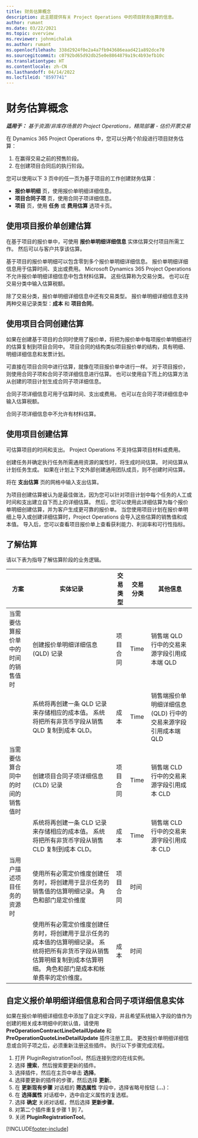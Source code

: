 ```yaml
---
title: 财务估算概念
description: 此主题提供有关 Project Operations 中的项目财务估算的信息。
author: rumant
ms.date: 03/22/2021
ms.topic: overview
ms.reviewer: johnmichalak
ms.author: rumant
ms.openlocfilehash: 338d2924f0e2a4a7fb943686eaad421a892dce70
ms.sourcegitcommit: c0792bd65d92db25e0e8864879a19c4b93efb10c
ms.translationtype: HT
ms.contentlocale: zh-CN
ms.lasthandoff: 04/14/2022
ms.locfileid: "8597741"
---
```

# <a name="financial-estimation-concepts"></a>财务估算概念

_**适用于：** 基于资源/非库存场景的 Project Operations，精简部署 - 估价开票交易_

在 Dynamics 365 Project Operations 中，您可以分两个阶段进行项目财务估算： 
1. 在赢得交易之前的预售阶段。 
2. 在创建项目合同后的执行阶段。 

您可以使用以下 3 页中的任一页为基于项目的工作创建财务估算：
- **报价单明细** 页，使用报价单明细详细信息。  
- **项目合同子项** 页，使用合同子项详细信息。 
- **项目** 页，使用 **任务** 或 **费用估算** 选项卡页。

## <a name="use-a-project-quote-to-create-an-estimate"></a>使用项目报价单创建估算
在基于项目的报价单中，可使用 **报价单明细详细信息** 实体估算交付项目所需工作。 然后可以与客户共享该估算。

基于项目的报价单明细可以包含零到多个报价单明细详细信息。 报价单明细详细信息用于估算时间、支出或费用。 Microsoft Dynamics 365 Project Operations 不允许报价单明细详细信息中包含材料估算。 这些估算称为交易分类。 也可以在交易分类中输入估算税额。

除了交易分类，报价单明细详细信息中还有交易类型。 报价单明细详细信息支持两种交易记录类型：**成本** 和 **项目合同**。

## <a name="use-a-project-contract-to-create-an-estimate"></a>使用项目合同创建估算

如果在创建基于项目的合同时使用了报价单，将把为报价单中每项报价单明细进行的估算复制到项目合同中。 项目合同的结构类似项目报价单的结构，具有明细、明细详细信息和发票计划。

可直接在项目合同中进行估算，就像在项目报价单中进行一样。 对于项目报价，则使用合同子项和合同子项详细信息进行估算。 也可以使用自下而上的估算方法从创建的项目计划生成合同子项详细信息。

合同子项详细信息可用于估算时间、支出或费用。 也可以在合同子项详细信息中输入估算税额。

合同子项详细信息中不允许有材料估算。

## <a name="use-a-project-to-create-an-estimate"></a>使用项目创建估算 

可估算项目的时间和支出。 Project Operations 不支持估算项目材料或费用。

创建任务并确定执行任务所需通用资源的属性时，将生成时间估算。 时间估算从计划任务生成。 如果在计划上下文外部创建通用团队成员，则不创建时间估算。

将在 **支出估算** 页的网格中输入支出估算。

为项目创建估算被认为是最佳做法，因为您可以针对项目计划中每个任务的人工或时间和支出建立自下而上的详细估算。 然后，您可以使用此详细估算为每个报价单明细创建估算，并为客户生成更可靠的报价单。 当您使用项目计划在报价单明细上导入或创建详细估算时，Project Operations 会导入这些估算的销售值和成本值。 导入后，您可以查看项目报价单上查看获利能力、利润率和可行性指标。

## <a name="understanding-estimates"></a>了解估算

请以下表为指导了解估算阶段的业务逻辑。

| 方案                                                                                                                                                                                                                                                                                                                                          | 实体记录                                                                                                                                                                                                       | 交易类型 | 交易分类 | 其他信息                                                            |
|---------------------------------------------------------------------------------------------------------------------------------------------------------------------------------------------------------------------------------------------------------------------------------------------------------------------------------------------------|---------------------------------------------------------------------------------------------------------------------------------------------------------------------------------------------------------------------|------------------|-------------|-----------------------------------------------------------------------------------|
| 当需要估算报价单中的时间的销售值时                                                                                                                                                                                                                                                                                    | 创建报价单明细详细信息 (QLD) 记录                                                                                                                                                                               | 项目合同 | Time        | 销售端 QLD 行中的交易来源字段引用成本端 QLD |
|                                                                                                                                                                                                                                                                                     | 系统将再创建一条 QLD 记录来存储相应的成本值。 系统将把所有非货币字段从销售 QLD 复制到成本 QLD。                                                                                                                                                                               | 成本 | Time        | 销售端报价单明细详细信息 (QLD) 行中的交易来源字段引用成本端 QLD |
| 当需要估算合同中的时间的销售值时                                                                                                                                                                                                                                                                                 | 创建项目合同子项详细信息 (CLD) 记录                                                                                                                                                                    | 项目合同 | Time        | 销售端 CLD 行中的交易来源字段引用成本 CLD      |
|                                                                                                                                                                                                                                                                                  | 系统将再创建一条 CLD 记录来存储相应的成本值。 系统将把所有非货币字段从销售 CLD 复制到成本 CLD。                                                                                                                                                                    | 成本 | Time        | 销售端 CLD 行中的交易来源字段引用成本 CLD      |
| 当用户描述项目任务的资源时                                                                                                                                                                                                                                                                                            | 使用所有必需定价维度创建任务时，将创建用于显示任务的销售值的估算明细记录。 角色和部门是定价维度 | 项目合同 | 时间        |                                                                                   |
|     | 使用所有必需定价维度创建任务时，将创建用于显示任务的成本值的估算明细记录。 系统将把所有非货币字段从销售估算明细复制到成本估算明细。 角色和部门是成本和帐单费率的定价维度。                                                                                                                                                                                                                | 成本             | 时间           |                                                                                   |



## <a name="customize-the-quote-line-detail-and-contract-line-detail-entities"></a>自定义报价单明细详细信息和合同子项详细信息实体

如果在报价单明细详细信息中添加了自定义字段，并且希望系统输入字段的值作为创建的相关成本明细中的默认值，请使用 **PreOperationContractLineDetailUpdate** 和 **PreOperationQuoteLineDetailUpdate** 插件注册工具。 更改报价单明细详细信息或合同子项之后，必须重新注册这些插件。 执行以下步骤完成流程。

1. 打开 PluginRegistrationTool，然后连接到您的在线实例。
2. 选择 **搜索**，然后搜索要更新的插件。
3. 选择插件，然后在主页中单击 **选择**。
4. 选择要更新的插件的步骤，然后选择 **更新**。
5. 在 **更新现有步骤** 对话框的 **筛选属性** 字段中，选择省略号按钮 (**...**)：
6. 在 **选择属性** 对话框中，选中自定义属性的复选框。
7. 选择 **确定** 关闭对话框，然后选择 **更新步骤**。
8. 对第二个插件重复步骤 1 到 7。
9. 关闭 **PluginRegistrationTool**。


[!INCLUDE[footer-include](../includes/footer-banner.md)]
